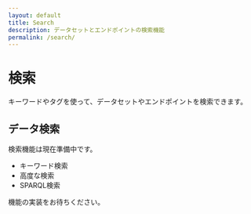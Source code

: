 ```yaml
---
layout: default
title: Search
description: データセットとエンドポイントの検索機能
permalink: /search/
---
```


<h1 class="page-title">検索</h1>
<p class="page-description">キーワードやタグを使って、データセットやエンドポイントを検索できます。</p>

## データ検索

検索機能は現在準備中です。

* キーワード検索
* 高度な検索
* SPARQL検索

機能の実装をお待ちください。
